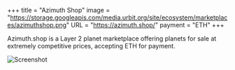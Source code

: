 +++
title = "Azimuth Shop"
image = "https://storage.googleapis.com/media.urbit.org/site/ecosystem/marketplaces/azimuthshop.png"
URL = "https://azimuth.shop/"
payment = "ETH"
+++

Azimuth.shop is a Layer 2 planet marketplace offering planets for sale at extremely competitive prices, accepting ETH for payment.

![Screenshot](https://storage.googleapis.com/media.urbit.org/site/ecosystem/marketplaces/azimuth-screenshot.jpg)